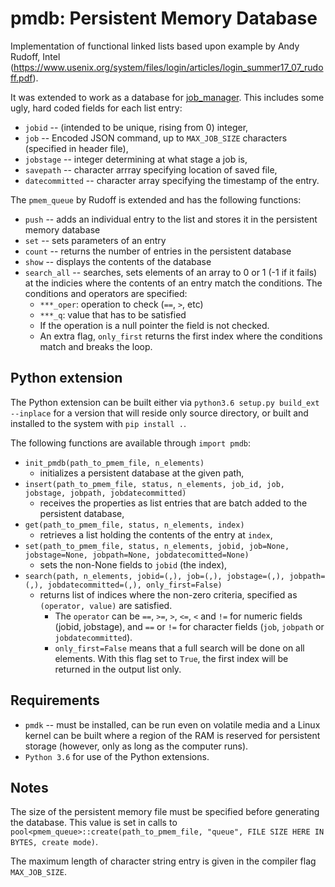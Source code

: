 # pmdb: Persistent Memory Database

Implementation of functional linked lists based upon example by Andy Rudoff, Intel (https://www.usenix.org/system/files/login/articles/login_summer17_07_rudoff.pdf).

It was extended to work as a database for [job_manager](https://github.com/mariusei/job_manager). This includes some ugly, hard coded fields for each list entry:

 - `jobid` -- (intended to be unique, rising from 0) integer,
 - `job` -- Encoded JSON command, up to `MAX_JOB_SIZE` characters (specified in header file),
 - `jobstage` -- integer determining at what stage a job is,
 - `savepath` -- character arrray specifying location of saved file,
 - `datecommitted` -- character array specifying the timestamp of the entry.

The `pmem_queue` by Rudoff is extended and has the following functions:

 - `push` -- adds an individual entry to the list and stores it in the persistent memory database
 - `set` -- sets parameters of an entry
 - `count` -- returns the number of entries in the persistent database
 - `show` -- displays the contents of the database
 - `search_all` -- searches, sets elements of an array to 0 or 1 (-1 if it fails) at the indicies where the contents of an entry match the conditions. The conditions and operators are specified:
     - `***_oper`: operation to check (`==`, `>`, etc)
     - `***_q`: value that has to be satisfied
     - If the operation is a null pointer the field is not checked.
     - An extra flag, `only_first` returns the first index where the conditions match and breaks the loop.


## Python extension

The Python extension can be built either via `python3.6 setup.py build_ext --inplace` for a version that will reside only source directory, or built and installed to the system with `pip install .`.


The following functions are available through `import pmdb`:

 - `init_pmdb(path_to_pmem_file, n_elements)`
    - initializes a persistent database at the given path,
 - `insert(path_to_pmem_file, status, n_elements, job_id, job, jobstage, jobpath, jobdatecommitted)`
    - receives the properties as list entries that are batch added to the persistent database,
 - `get(path_to_pmem_file, status, n_elements, index)` 
    - retrieves a list holding the contents of the entry at `index`,
 - `set(path_to_pmem_file, status, n_elements, jobid, job=None, jobstage=None, jobpath=None, jobdatecomitted=None)` 
    - sets the non-None fields to `jobid` (the index),
 - `search(path, n_elements, jobid=(,), job=(,), jobstage=(,), jobpath=(,), jobdatecommitted=(,), only_first=False)`
    - returns list of indices where the non-zero criteria, specified as `(operator, value)` are satisfied.
      - The `operator` can be `==`, `>=`, `>`, `<=`, `<` and `!=` for numeric fields (jobid, jobstage), and `==` or `!=` for character fields (`job`, `jobpath` or `jobdatecommitted`).
      - `only_first=False` means that a full search will be done on all elements. With this flag set to `True`, the first index will be returned in the output list only.

## Requirements

- `pmdk` -- must be installed, can be run even on volatile media and a Linux kernel can be built where a region of the RAM is reserved for persistent storage (however, only as long as the computer runs). 
- `Python 3.6` for use of the Python extensions.

## Notes

The size of the persistent memory file must be specified before generating the database. This value is set in calls to `pool<pmem_queue>::create(path_to_pmem_file, "queue", FILE SIZE HERE IN BYTES, create mode)`.

The maximum length of character string entry is given in the compiler flag `MAX_JOB_SIZE`.

